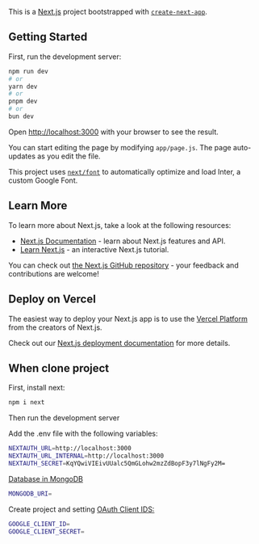 This is a [Next.js](https://nextjs.org/) project bootstrapped with [`create-next-app`](https://github.com/vercel/next.js/tree/canary/packages/create-next-app).

## Getting Started

First, run the development server:

```bash
npm run dev
# or
yarn dev
# or
pnpm dev
# or
bun dev
```

Open [http://localhost:3000](http://localhost:3000) with your browser to see the result.

You can start editing the page by modifying `app/page.js`. The page auto-updates as you edit the file.

This project uses [`next/font`](https://nextjs.org/docs/basic-features/font-optimization) to automatically optimize and load Inter, a custom Google Font.

## Learn More

To learn more about Next.js, take a look at the following resources:

- [Next.js Documentation](https://nextjs.org/docs) - learn about Next.js features and API.
- [Learn Next.js](https://nextjs.org/learn) - an interactive Next.js tutorial.

You can check out [the Next.js GitHub repository](https://github.com/vercel/next.js/) - your feedback and contributions are welcome!

## Deploy on Vercel

The easiest way to deploy your Next.js app is to use the [Vercel Platform](https://vercel.com/new?utm_medium=default-template&filter=next.js&utm_source=create-next-app&utm_campaign=create-next-app-readme) from the creators of Next.js.

Check out our [Next.js deployment documentation](https://nextjs.org/docs/deployment) for more details.

## When clone project

First, install next:

```bash
npm i next
```

Then run the development server

Add the .env file with the following variables:

```bash
NEXTAUTH_URL=http://localhost:3000
NEXTAUTH_URL_INTERNAL=http://localhost:3000
NEXTAUTH_SECRET=KqYQwiVIEivUUalc5QmGLohw2mzZdBopF3y7lNgFy2M=
```
[Database in MongoDB](https://www.mongodb.com/atlas)

```bash
MONGODB_URI=
```

Create project and setting
[OAuth Client IDS:](console.cloud.google.com)

```bash
GOOGLE_CLIENT_ID=
GOOGLE_CLIENT_SECRET=
```
